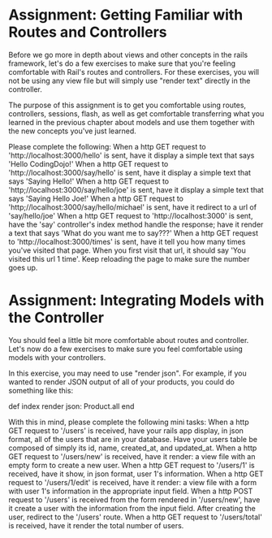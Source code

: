 # Assignment: Getting Familiar with Routes and Controllers
Before we go more in depth about views and other concepts in the rails framework, 
let's do a few exercises to make sure that you're feeling comfortable with Rail's routes and controllers. 
For these exercises, you will not be using any view file but will simply use "render text" directly in the controller. 

The purpose of this assignment is to get you comfortable using routes, controllers, sessions, flash, 
as well as get comfortable transferring what you learned in the previous chapter about models and use them together with the new concepts you've just learned.

Please complete the following:
 When a http GET request to 'http://localhost:3000/hello' is sent, have it display a simple text that says 'Hello CodingDojo!'
 When a http GET request to 'http://localhost:3000/say/hello' is sent, have it display a simple text that says 'Saying Hello!'
 When a http GET request to 'http;//localhost:3000/say/hello/joe' is sent, have it display a simple text that says 'Saying Hello Joe!'
 When a http GET request to 'http;//localhost:3000/say/hello/michael' is sent, have it redirect to a url of 'say/hello/joe'
 When a http GET request to 'http://localhost:3000' is sent, have the 'say' controller's index method handle the response; 
 have it render a text that says 'What do you want me to say???'
 When a http GET request to 'http://localhost:3000/times' is sent, have it tell you how many times you've visited that page. 
 When you first visit that url, it should say 'You visited this url 1 time'. 
 Keep reloading the page to make sure the number goes up.

 # Assignment: Integrating Models with the Controller
You should feel a little bit more comfortable about routes and controller. 
Let's now do a few exercises to make sure you feel comfortable using models with your controllers.

In this exercise, you may need to use "render json". 
For example, if you wanted to render JSON output of all of your products, you could do something like this:

def index
  render json: Product.all
end

With this in mind, please complete the following mini tasks:
 When a http GET request to '/users' is received, have your rails app display, in json format, all of the users that are in your database. 
 Have your users table be composed of simply its id, name, created_at, and updated_at.
 When a http GET request to '/users/new' is received, have it render: a view file with an empty form to create a new user.
 When a http GET request to '/users/1' is received, have it show, in json format, user 1's information.
 When a http GET request to '/users/1/edit' is received, have it render: a view file with a form with user 1's information in the appropriate input field.
 When a http POST request to '/users' is received from the form rendered in '/users/new', have it create a user with the information from the input field. 
 After creating the user, redirect to the '/users' route.
 When a http GET request to '/users/total' is received, have it render the total number of users.

